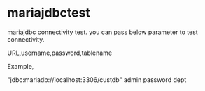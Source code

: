 # mariajdbctest
mariajdbc connectivity test. you can pass below parameter to test connectivity. 
 
 URL,username,password,tablename

 Example,
 
"jdbc:mariadb://localhost:3306/custdb" admin password dept

